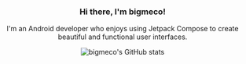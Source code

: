 <!-- GitHub Stats -->

<h3 align="center">Hi there, I'm bigmeco!</h3>

<p align="center">
  I'm an Android developer who enjoys using Jetpack Compose to create beautiful and functional user interfaces.
<p align="center">
  <img src="https://github-readme-stats.vercel.app/api?username=bigmeco&show_icons=true&include_all_commits=true&count_private=true&text_color=30a14e&&title_color=216e39&icon_color=40c463&hide_border=true" alt="bigmeco's GitHub stats">
</p>


